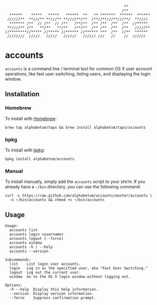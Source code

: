 ```
                                                       **
                                                      /**
  ******    *****   *****   ******  **   ** *******  ******  ******
 //////**  **///** **///** **////**/**  /**//**///**///**/  **////
  ******* /**  // /**  // /**   /**/**  /** /**  /**  /**  //*****
 **////** /**   **/**   **/**   /**/**  /** /**  /**  /**   /////**
//********//***** //***** //****** //****** ***  /**  //**  ******
 ////////  /////   /////   //////   ////// ///   //    //  //////
```

# accounts

`accounts` is a command line / terminal tool for common OS X user account
operations, like fast user switching, listing users, and displaying the
login window.

## Installation

### Homebrew

To install with [Homebrew](http://brew.sh/):

    brew tap alphabetum/taps && brew install alphabetum/taps/accounts

### bpkg

To install with [bpkg](http://www.bpkg.io/):

    bpkg install alphabetum/accounts

### Manual

To install manually, simply add the `accounts` script to your `$PATH`. If
you already have a `~/bin` directory, you can use the following command:

    curl -L https://raw.github.com/alphabetum/accounts/master/accounts \
      -o ~/bin/accounts && chmod +x ~/bin/accounts

## Usage

```
Usage:
  accounts list
  accounts login <username>
  accounts logout [--force]
  accounts window
  accounts -h | --help
  accounts --version

Subcommands:
  list    List login user accounts.
  login   Log in as the specified user, aka "Fast User Switching."
  logout  Log out the current user.
  window  Go to the OS X login window without logging out.

Options:
  -h --help  Display this help information.
  --version  Display version information.
  --force    Suppress confirmation prompt.
```
